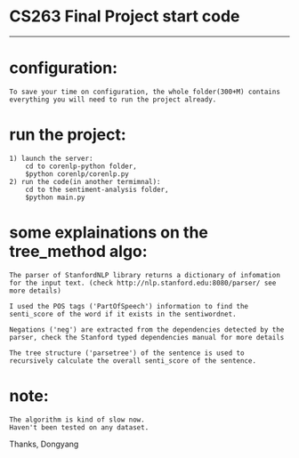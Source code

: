 # CS263 Final Project start code
--------------------------------

# configuration:
	To save your time on configuration, the whole folder(300+M) contains everything you will need to run the project already.

# run the project:
	1) launch the server:
		cd to corenlp-python folder,
		$python corenlp/corenlp.py
	2) run the code(in another termimnal):
		cd to the sentiment-analysis folder,
		$python main.py

# some explainations on the tree_method algo:
	The parser of StanfordNLP library returns a dictionary of infomation for the input text. (check http://nlp.stanford.edu:8080/parser/ see more details)

	I used the POS tags ('PartOfSpeech') information to find the senti_score of the word if it exists in the sentiwordnet. 

	Negations ('neg') are extracted from the dependencies detected by the parser, check the Stanford typed dependencies manual for more details

	The tree structure ('parsetree') of the sentence is used to recursively calculate the overall senti_score of the sentence. 


# note:
	The algorithm is kind of slow now.
	Haven't been tested on any dataset.


Thanks,
Dongyang
